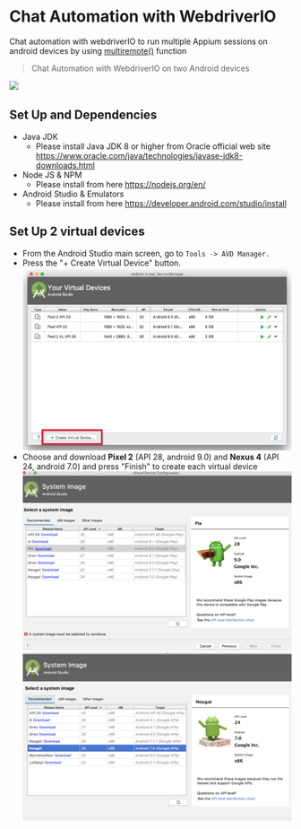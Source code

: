 # Chat Automation with WebdriverIO
Chat automation with webdriverIO to run multiple Appium sessions on android devices by using [multiremote()](https://webdriver.io/docs/multiremote.html) function

> Chat Automation with WebdriverIO on two Android devices

![](chat-automation-webdriverIO.gif)

## Set Up and Dependencies 

  - Java JDK 
    - Please install Java JDK 8 or higher from Oracle official web site https://www.oracle.com/java/technologies/javase-jdk8-downloads.html
  - Node JS & NPM
    - Please install from here https://nodejs.org/en/
  - Android Studio & Emulators
    - Please install from here https://developer.android.com/studio/install
    
 ## Set Up 2 virtual devices
 
  - From the Android Studio main screen, go to `Tools -> AVD Manager.`
  - Press the "+ Create Virtual Device" button.
  ![alt text](/android-studio-avd-manager.png "Android Studio ADV Manager")
  - Choose and download **Pixel 2** (API 28, android 9.0) and **Nexus 4** (API 24, android 7.0) and press "Finish" to create each virtual device
  ![alt text](/android9.0.png "Android API 28, android 9.0")
  ![alt text](/android7.0.png "Android API 24, android 7.0")
  
